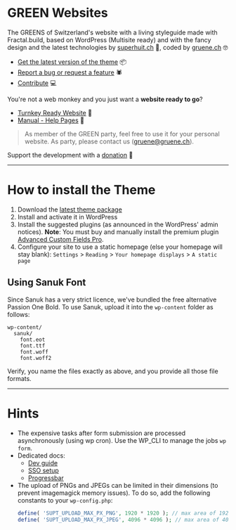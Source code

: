 # GREEN Websites

The GREENS of Switzerland's website with a living styleguide made with Fractal.build, based on WordPress 
(Multisite ready) and with the fancy design and the latest technologies by 
[superhuit.ch](https://superhuit.ch) 🚀, coded by [gruene.ch](https://gruene.ch) 🤓

* [Get the latest version of the theme](https://grueneschweiz.github.io/2018.gruene.ch/theme/les-verts.zip) 📦
* [Report a bug or request a feature](https://github.com/grueneschweiz/2018.gruene.ch/issues/new) 🕷
* [Contribute](.github/CONTRIBUTING.md) 💻

You're not a web monkey and you just want a **website ready to go**?
* [Turnkey Ready Website](https://extern18.gruene.ch/musterperson/angebot) 🤩
* [Manual - Help Pages](https://docs.gruene.ch) 🚨

> As member of the GREEN party, feel free to use it for your personal website. As party, please contact us 
([gruene@gruene.ch](mailto:gruene@gruene.ch)).

Support the development with a [donation](https://gruene.ch/spenden) 💚

---

# How to install the Theme

1. Download the [latest theme package](https://grueneschweiz.github.io/2018.gruene.ch/theme/les-verts.zip)
1. Install and activate it in WordPress
1. Install the suggested plugins (as announced in the WordPress' admin notices). **Note**: You must buy and manually 
install the premium plugin [Advanced Custom Fields Pro](https://www.advancedcustomfields.com/pro/).
1. Configure your site to use a static homepage (else your homepage will stay blank): `Settings` > `Reading` > 
`Your homepage displays` > `A static page`

## Using Sanuk Font
Since Sanuk has a very strict licence, we've bundled the free alternative Passion One Bold. 
To use Sanuk, upload it into the `wp-content` folder as follows:
```
wp-content/
  sanuk/
    font.eot
    font.ttf
    font.woff
    font.woff2
```
Verify, you name the files exactly as above, and you provide all those file formats.

---

# Hints

* The expensive tasks after form submission are processed asynchronously (using wp cron). Use the WP_CLI to manage the
  jobs `wp form`.
* Dedicated docs:
  * [Dev guide](.github/CONTRIBUTING.md)
  * [SSO setup](docs/sso.md)
  * [Progressbar](docs/progressbar.md)
* The upload of PNGs and JPEGs can be limited in their dimensions (to prevent imagemagick memory issues). To do so, add
  the following constants to your `wp-config.php`:
  ```php
  define( 'SUPT_UPLOAD_MAX_PX_PNG', 1920 * 1920 ); // max area of 1920px * 1980px
  define( 'SUPT_UPLOAD_MAX_PX_JPEG', 4096 * 4096 ); // max area of 4096px * 4096px
  ```
